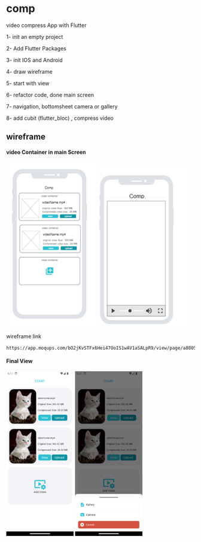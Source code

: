 # comp

video compress App with Flutter 


1- init an empty project

2- Add Flutter Packages

3- init IOS and Android

4- draw wireframe

5- start with view

6- refactor code, done main screen 

7- navigation, bottomsheet camera or gallery

8- add cubit (flutter_bloc) , compress video 




## wireframe

#### video Container in main Screen

<img src="./wireframe/video_frame.png" width=240> <img src="./wireframe/player.png" width=240>

wireframe link 
```
https://app.moqups.com/bO2jKvSTFx6Hei47OoIS1wAV1aSALpR9/view/page/a880590a1
```


#### Final View

<img src="./assets/screenshots/ui.png" width=180>   <img src="./assets/screenshots/bottom.png" width=180>
